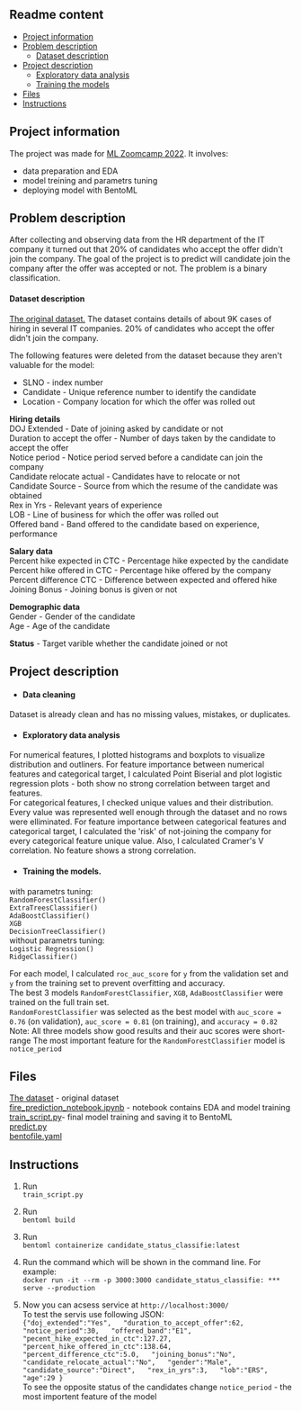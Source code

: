 ## Readme content
- [Project information](##project-information)
- [Problem description](##problem-description)
  - [Dataset description](####dataset-description)
- [Project description](##project-description)
  - [Exploratory data analysis](####exploratory-data-analysis)
  - [Training the models](####training-the-models)
- [Files](##files)
- [Instructions](##instructions)


## Project information

The project was made for [ML Zoomcamp 2022](https://github.com/alexeygrigorev/mlbookcamp-code/tree/master/course-zoomcamp). It involves:
- data preparation and EDA
- model treining and parametrs tuning
- deploying model with BentoML

## Problem description
After collecting and observing data from the HR department of the IT company it turned out that 20% of candidates who accept the offer didn't join the company. The goal of the project is to predict will candidate join the company after the offer was accepted or not. The problem is a binary classification.


#### Dataset description
[The original dataset.](https://www.kaggle.com/datasets/avikumart/hrdatasetclassif?select=hr_data.csv)
The dataset contains details of about 9K cases of hiring in several IT companies. 20% of candidates who accept the offer didn't join the company.

The following features were deleted from the dataset because they aren't valuable for the model:
- SLNO - index number  
- Candidate - Unique reference number to identify the candidate  
- Location - Company location for which the offer was rolled out
  
**Hiring details**  
DOJ Extended - Date of joining asked by candidate or not  
Duration to accept the offer - Number of days taken by the candidate to accept the offer  
Notice period - Notice period served before a candidate can join the company    
Candidate relocate actual - Candidates have to relocate or not  
Candidate Source - Source from which the resume of the candidate was obtained  
Rex in Yrs - Relevant years of experience  
LOB - Line of business for which the offer was rolled out  
Offered band - Band offered to the candidate based on experience, performance  
  
**Salary data**  
Percent hike expected in CTC - Percentage hike expected by the candidate  
Percent hike offered in CTC - Percentage hike offered by the company  
Percent difference CTC - Difference between expected and offered hike  
Joining Bonus - Joining bonus is given or not  

**Demographic data**  
Gender - Gender of the candidate  
Age - Age of the candidate   
  
**Status** - Target varible whether the candidate joined or not
 
## Project description
- #### Data cleaning  
Dataset is already clean and has no missing values, mistakes, or duplicates.
  
- #### Exploratory data analysis  
For numerical features, I plotted histograms and boxplots to visualize distribution and outliners. For feature importance between numerical features and categorical target, I calculated Point Biserial and plot logistic regression plots - both show no strong correlation between target and features.  
For categorical features, I checked unique values and their distribution. Every value was represented well enough through the dataset and no rows were elliminated. For feature importance between categorical features and categorical target, I calculated the 'risk' of not-joining the company for every categorical feature unique value. Also, I calculated Cramer's V correlation. No feature shows a strong correlation.
  
- #### Training the models. 
with parametrs tuning:  
`RandomForestClassifier()`  
`ExtraTreesClassifier()`  
`AdaBoostClassifier()`  
`XGB`  
`DecisionTreeClassifier()`  
without parametrs tuning:  
`Logistic Regression()`  
`RidgeClassifier()`  
  
For each model, I calculated `roc_auc_score` for `y` from the validation set and `y` from the training set to prevent overfitting and accuracy.  
The best 3 models `RandomForestClassifier`, `XGB`, `AdaBoostClassifier` were trained on the full train set.  
`RandomForestClassifier` was selected as the best model with `auc_score = 0.76` (on validation), `auc_score = 0.81` (on training), and `accuracy = 0.82`  
Note: All three models show good results and their auc scores were short-range
The most important feature for the `RandomForestClassifier` model is `notice_period`
  
  
## Files  
[The dataset](https://github.com/KateK1/ML_Zoomcamp/blob/main/Midterm_project/Fire_Incidents.csv) - original dataset  
[fire_prediction_notebook.ipynb](https://github.com/KateK1/ML_Zoomcamp/blob/main/Midterm_project/fire_prediction_notebook.ipynb) - notebook contains EDA and model training   
[train_script.py](https://github.com/KateK1/ML_Zoomcamp/blob/main/Midterm_project/train_script.py)- final model training and saving it to BentoML  
[predict.py](https://github.com/KateK1/ML_Zoomcamp/blob/main/Midterm_project/predict.py)  
[bentofile.yaml](https://github.com/KateK1/ML_Zoomcamp/blob/main/Midterm_project/bentofile.yaml)  


## Instructions
1. Run  
  `train_script.py`  
  
2. Run  
  `bentoml build`
    
3. Run  
  `bentoml containerize candidate_status_classifie:latest` 
    
 4. Run the command which will be shown in the command line. For example:  
  `docker run -it --rm -p 3000:3000 candidate_status_classifie: *** serve --production`  
  
 5. Now you can acsess service at `http://localhost:3000/`  
 To test the servis use following JSON:  
 `{"doj_extended":"Yes",  
 "duration_to_accept_offer":62,  
 "notice_period":30,  
 "offered_band":"E1",  
 "pecent_hike_expected_in_ctc":127.27,  
 "percent_hike_offered_in_ctc":138.64,  
 "percent_difference_ctc":5.0,  
 "joining_bonus":"No",  
 "candidate_relocate_actual":"No",  
 "gender":"Male",  
 "candidate_source":"Direct",  
 "rex_in_yrs":3,  
 "lob":"ERS",  
 "age":29
}`  
To see the opposite status of the candidates change `notice_period` - the most importent feature of the model
